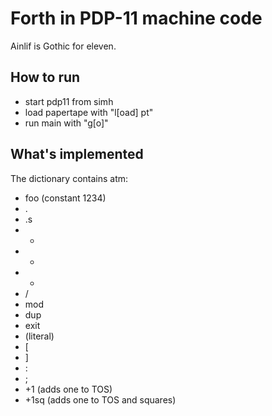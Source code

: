 # Forth in PDP-11 machine code

Ainlif is Gothic for eleven.

## How to run
 - start pdp11 from simh
 - load papertape with "l[oad] pt"
 - run main with "g[o]"

## What's implemented

The dictionary contains atm:
- foo (constant 1234)
- .
- .s
- +
- -
- *
- /
- mod
- dup
- exit
- (literal)
- [
- ]
- :
- ;
- +1 (adds one to TOS)
- +1sq (adds one to TOS and squares)
